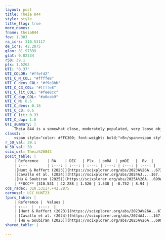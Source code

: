 ```yaml
---
layout: post
title: Theia 844
style: style
title_flag: true
more_names: 
fname: theia844
fov: 1.303
ra_icrs: 310.53117
de_icrs: 42.2875
glon: 81.97339
glat: 0.02334
r50: 39.1
plx: 1.5263
UTI: "0.37"
UTI_COLOR: "#ffefd2"
UTI_C_N_COL: "#ffffe8"
UTI_C_dens_COL: "#f9c8bb"
UTI_C_C3_COL: "#ffffe8"
UTI_C_lit_COL: "#fee8cc"
UTI_C_dup_COL: "#a6cab9"
UTI_C_N: 0.5
UTI_C_dens: 0.18
UTI_C_C3: 0.5
UTI_C_lit: 0.33
UTI_C_dup: 1.0
UTI_summary: |
    Theia 844 is a somewhat close, moderately populated, very loose object of intermediate C3 quality. It was recently reported in the literature.
class3: |
    <span style="color: #FFC300; font-weight: bold;">B</span><span style="color: #FFC300; font-weight: bold;">B</span>
r_50_val: 39.1
N_50_val: 50
scix_url: Theia%20844
posit_table: |
    | Reference    | RA    | DEC   | Plx  | pmRA  | pmDE   |  Rv  |
    | :---         | :---: | :---: | :---: | :---: | :---: | :---: |
    |[Hunt & Reffert (2023)](https://scixplorer.org/abs/2023A%26A...673A.114H) | 310.109 | 41.922 | 1.522 | 1.529 | -8.699 | 6.601 |
    |[Cavallo et al. (2024)](https://scixplorer.org/abs/2024AJ....167...12C) | 310.431 | 42.304 | 1.525 | -- | -- | -- |
    |[Hu & Soubiran (2025)](https://scixplorer.org/abs/2025A%26A...699A.246H) | 310.431 | 42.304 | -- | -- | -- | -- |
    | **UCC** |310.531 | 42.288 | 1.526 | 1.538 | -8.752 | 8.94 | 
cds_radec: 310.53117,+42.2875
carousel: UCC_HUNT23
fpars_table: |
    | Reference |  Values |
    | :---  |  :---:  |
    | [Hunt & Reffert (2023)](https://scixplorer.org/abs/2023A%26A...673A.114H) | `AV50=0.239, diffAV50=0.493, MOD50=8.998, logAge50=8.81` |
    | [Cavallo et al. (2024)](https://scixplorer.org/abs/2024AJ....167...12C) | `AV50=0.46, dMod50=8.93, logAge50=8.96, [Fe/H]50=0.21` |
    | [Hu & Soubiran (2025)](https://scixplorer.org/abs/2025A%26A...699A.246H) | `MA22=-0.22, MA23f=-0.08, MZ23=-0.01, MK24=-0.09, MF24=-0.05` |
shared_table: |
    
---
```

